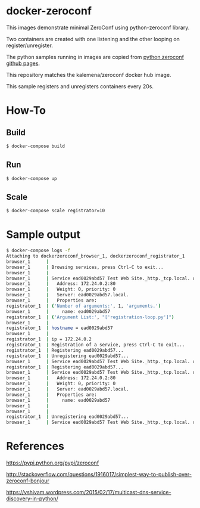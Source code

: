 
# docker-zeroconf

This images demonstrate minimal ZeroConf using python-zeroconf library.

Two containers are created with one listening and the other looping on register/unregister.

The python samples running in images are copied from [python zeroconf github pages](https://github.com/paulsm/pyzeroconf).

This repository matches the kalemena/zeroconf docker hub image.

This sample registers and unregisters containers every 20s.


# How-To

## Build

```bash
$ docker-compose build
```

## Run

```bash
$ docker-compose up
```

## Scale

```bash
$ docker-compose scale registrator=10
```

# Sample output

```bash
$ docker-compose logs -f
Attaching to dockerzeroconf_browser_1, dockerzeroconf_registrator_1
browser_1      | 
browser_1      | Browsing services, press Ctrl-C to exit...
browser_1      | 
browser_1      | Service ead0029abd57 Test Web Site._http._tcp.local. of type _http._tcp.local. state changed: ServiceStateChange.Added
browser_1      |   Address: 172.24.0.2:80
browser_1      |   Weight: 0, priority: 0
browser_1      |   Server: ead0029abd57.local.
browser_1      |   Properties are:
registrator_1  | ('Number of arguments:', 1, 'arguments.')
browser_1      |     name: ead0029abd57
registrator_1  | ('Argument List:', "['registration-loop.py']")
browser_1      | 
registrator_1  | hostname = ead0029abd57
browser_1      | 
registrator_1  | ip = 172.24.0.2
registrator_1  | Registration of a service, press Ctrl-C to exit...
registrator_1  | Registering ead0029abd57...
registrator_1  | Unregistering ead0029abd57...
browser_1      | Service ead0029abd57 Test Web Site._http._tcp.local. of type _http._tcp.local. state changed: ServiceStateChange.Removed
registrator_1  | Registering ead0029abd57...
browser_1      | Service ead0029abd57 Test Web Site._http._tcp.local. of type _http._tcp.local. state changed: ServiceStateChange.Added
browser_1      |   Address: 172.24.0.2:80
browser_1      |   Weight: 0, priority: 0
browser_1      |   Server: ead0029abd57.local.
browser_1      |   Properties are:
browser_1      |     name: ead0029abd57
browser_1      | 
browser_1      | 
registrator_1  | Unregistering ead0029abd57...
browser_1      | Service ead0029abd57 Test Web Site._http._tcp.local. of type _http._tcp.local. state changed: ServiceStateChange.Removed
```

# References

https://pypi.python.org/pypi/zeroconf

http://stackoverflow.com/questions/1916017/simplest-way-to-publish-over-zeroconf-bonjour

https://vshivam.wordpress.com/2015/02/17/multicast-dns-service-discovery-in-python/

